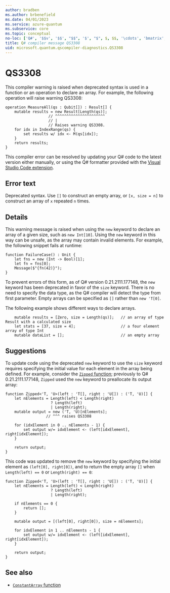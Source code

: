 ```yaml
---
author: bradben
ms.author: brbenefield
ms.date: 04/01/2023
ms.service: azure-quantum
ms.subservice: core
ms.topic: conceptual
no-loc: ['Q#', '$$v', '$$', "$$", '$', "$", $, $$, '\cdots', 'bmatrix', '\ddots', '\equiv', '\sum', '\begin', '\end', '\sqrt', '\otimes', '{', '}', '\text', '\phi', '\kappa', '\psi', '\alpha', '\beta', '\gamma', '\delta', '\omega', '\bra', '\ket', '\boldone', '\\\\', '\\', '=', '\frac', '\text', '\mapsto', '\dagger', '\to', '\begin{cases}', '\end{cases}', '\operatorname', '\braket', '\id', '\expect', '\defeq', '\variance', '\dd', '&', '\begin{align}', '\end{align}', '\Lambda', '\lambda', '\Omega', '\mathrm', '\left', '\right', '\qquad', '\times', '\big', '\langle', '\rangle', '\bigg', '\Big', '|', '\mathbb', '\vec', '\in', '\texttt', '\ne', '<', '>', '\leq', '\geq', '~~', '~', '\begin{bmatrix}', '\end{bmatrix}', '\_']
title: Q# compiler message QS3308
uid: microsoft.quantum.qscompiler-diagnostics.QS3308
---
```


# QS3308

This compiler warning is raised when deprecated syntax is used in a function or an operation to declare an array. For example, the following operation will raise warning QS3308:

```qsharp
operation MeasureAll(qs : Qubit[]) : Result[] {
    mutable results = new Result[Length(qs)];
                   // ^^^^^^^^^^^^^^^^^^^^^^
                   // |
                   // Raises warning QS3308.
    for idx in IndexRange(qs) {
        set results w/ idx <- M(qs[idx]);
    }
    return results;
}
```

This compiler error can be resolved by updating your Q# code to the latest version either manually, or using the Q# formatter provided with the [Visual Studio Code extension](https://marketplace.visualstudio.com/items?itemName=quantum.quantum-devkit-vscode).

## Error text

Deprecated syntax. Use `[]` to construct an empty array, or `[x, size = n]` to construct an array of `x` repeated `n` times.

## Details

This warning message is raised when using the `new` keyword to declare an array of a given size, such as `new Int[10]`. Using the `new` keyword in this way can be unsafe, as the array may contain invalid elements. For example, the following snippet fails at runtime:

```qsharp
function FailureCase() : Unit {
    let fns = new (Int -> Bool)[1];
    let fn = fns[0];
    Message($"{fn(42)}");
}
```

To prevent errors of this form, as of Q# version 0.21.2111.177148, the `new` keyword has been deprecated in favor of the `size` keyword.  There is no need to specify the data type, as the Q# compiler will detect the type from first parameter. Empty arrays can be specified as `[]` rather than `new 'T[0]`.  

The following example shows different ways to declare arrays.

```qsharp
    mutable results = [Zero, size = Length(qs)];   // an array of type Result with a calculated size
    let stats = [37, size = 4];                    // a four element array of type Int
    mutable dataList = [];                         // an empty array
```

## Suggestions

To update code using the deprecated `new` keyword to use the `size` keyword requires specifying the initial value for each element in the array being defined. For example, consider the [`Zipped` function](xref:Microsoft.Quantum.Arrays.Zipped); previously to Q# 0.21.2111.177148, `Zipped` used the `new` keyword to preallocate its output array:

```qsharp
function Zipped<'T, 'U>(left : 'T[], right : 'U[]) : ('T, 'U)[] {
    let nElements = Length(left) < Length(right)
                    ? Length(left)
                    | Length(right);
    mutable output = new ('T, 'U)[nElements];
                  // ^^^ raises QS3308

    for (idxElement in 0 .. nElements - 1) {
        set output w/= idxElement <- (left[idxElement], right[idxElement]);
    }

    return output;
}
```

This code was updated to remove the `new` keyword by specifying the initial element as `(left[0], right[0])`, and to return the empty array `[]` when `Length(left) == 0` or `Length(right) == 0`:

```qsharp
function Zipped<'T, 'U>(left : 'T[], right : 'U[]) : ('T, 'U)[] {
    let nElements = Length(left) < Length(right)
                    ? Length(left)
                    | Length(right);

    if nElements == 0 {
        return [];
    }

    mutable output = [(left[0], right[0]), size = nElements];

    for idxElement in 1 .. nElements - 1 {
        set output w/= idxElement <- (left[idxElement], right[idxElement]);
    }

    return output;
}
```

## See also

- [`ConstantArray` function](xref:Microsoft.Quantum.Arrays.ConstantArray)
